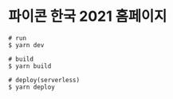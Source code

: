 # 파이콘 한국 2021 홈페이지

```
# run
$ yarn dev

# build
$ yarn build

# deploy(serverless)
$ yarn deploy
```
